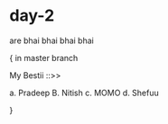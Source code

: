 # day-2
are bhai bhai bhai bhai

{ in master branch 

My Bestii ::>>
 
 a.  Pradeep
 B.  Nitish 
 c.  MOMO
 d.  Shefuu
 
}

